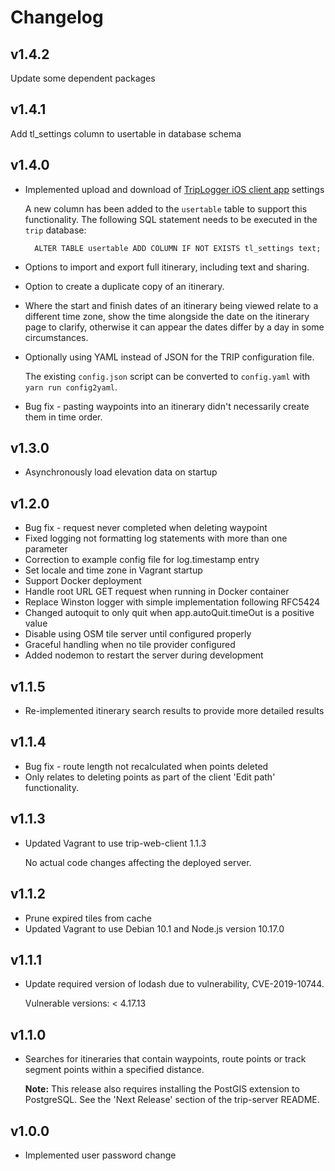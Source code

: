 <!-- -*- mode: markdown; -*- vim: set tw=78 ts=4 sts=0 sw=4 noet ft=markdown norl: -->

# Changelog

## v1.4.2

Update some dependent packages

## v1.4.1

Add tl_settings column to usertable in database schema

## v1.4.0

* Implemented upload and download of
  [TripLogger iOS client app][trip-web-client]
  settings

	A new column has been added to the `usertable` table to support this
	functionality.  The following SQL statement needs to be executed in the
	`trip` database:

		ALTER TABLE usertable ADD COLUMN IF NOT EXISTS tl_settings text;

* Options to import and export full itinerary, including text and sharing.

* Option to create a duplicate copy of an itinerary.

* Where the start and finish dates of an itinerary being viewed relate to a
  different time zone, show the time alongside the date on the itinerary page
  to clarify, otherwise it can appear the dates differ by a day in some
  circumstances.

* Optionally using YAML instead of JSON for the TRIP configuration file.

	The existing `config.json` script can be converted to `config.yaml` with
    `yarn run config2yaml`.

* Bug fix - pasting waypoints into an itinerary didn't necessarily create them
  in time order.

[trip-web-client]: https://www.fdsd.co.uk/trip-web-client-docs/

## v1.3.0

- Asynchronously load elevation data on startup

## v1.2.0

- Bug fix - request never completed when deleting waypoint
- Fixed logging not formatting log statements with more than one parameter
- Correction to example config file for log.timestamp entry
- Set locale and time zone in Vagrant startup
- Support Docker deployment
- Handle root URL GET request when running in Docker container
- Replace Winston logger with simple implementation following RFC5424
- Changed autoquit to only quit when app.autoQuit.timeOut is a positive value
- Disable using OSM tile server until configured properly
- Graceful handling when no tile provider configured
- Added nodemon to restart the server during development

## v1.1.5

- Re-implemented itinerary search results to provide more detailed results

## v1.1.4

- Bug fix - route length not recalculated when points deleted
- Only relates to deleting points as part of the client 'Edit path' functionality.

## v1.1.3

- Updated Vagrant to use trip-web-client 1.1.3

    No actual code changes affecting the deployed server.

## v1.1.2

- Prune expired tiles from cache
- Updated Vagrant to use Debian 10.1 and Node.js version 10.17.0

## v1.1.1

- Update required version of lodash due to vulnerability, CVE-2019-10744.

    Vulnerable versions: < 4.17.13

## v1.1.0

- Searches for itineraries that contain waypoints, route points or track
  segment points within a specified distance.

    **Note:** This release also requires installing the PostGIS extension to
    PostgreSQL. See the 'Next Release' section of the trip-server README.

## v1.0.0

- Implemented user password change
